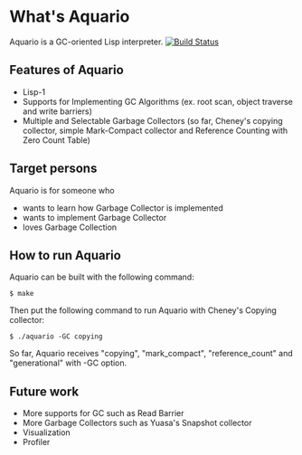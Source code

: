 # What's Aquario

Aquario is a GC-oriented Lisp interpreter. [![Build Status](https://travis-ci.org/hikarin/aquario.png?branch=master)](https://travis-ci.org/hikarin/aquario)

## Features of Aquario
* Lisp-1
* Supports for Implementing GC Algorithms
  (ex. root scan, object traverse and write barriers)
* Multiple and Selectable Garbage Collectors (so far, Cheney's copying collector,
  simple Mark-Compact collector and Reference Counting with Zero Count Table)

## Target persons

  Aquario is for someone who
  * wants to learn how Garbage Collector is implemented
  * wants to implement Garbage Collector
  * loves Garbage Collection

## How to run Aquario

  Aquario can be built with the following command:

    $ make

  Then put the following command to run Aquario with Cheney's Copying collector:

    $ ./aquario -GC copying

  So far, Aquario receives "copying", "mark_compact", "reference_count" and "generational" with -GC option.

## Future work

* More supports for GC such as Read Barrier
* More Garbage Collectors such as Yuasa's Snapshot collector
* Visualization
* Profiler
